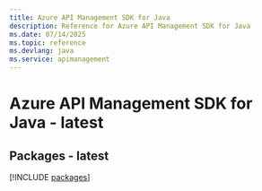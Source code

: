 ```yaml
---
title: Azure API Management SDK for Java
description: Reference for Azure API Management SDK for Java
ms.date: 07/14/2025
ms.topic: reference
ms.devlang: java
ms.service: apimanagement
---
```

# Azure API Management SDK for Java - latest
## Packages - latest
[!INCLUDE [packages](api-management-index.md)]